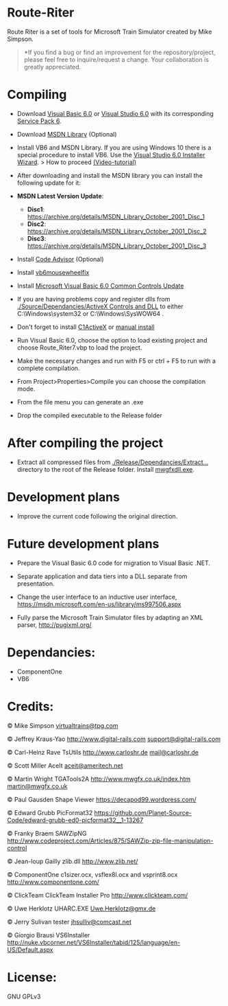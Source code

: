 # Route-Riter
 Route Riter is a set of tools for Microsoft Train Simulator created by Mike Simpson.

> *If you find a bug or find an improvement for the repository/project, please feel free to inquire/request a change. Your collaboration is greatly appreciated.

# Compiling
- Download [Visual Basic 6.0](https://winworldpc.com/product/microsoft-visual-bas/60) or [Visual Studio 6.0](https://winworldpc.com/product/microsoft-visual-stu/60) with its corresponding [Service Pack 6](https://winworldpc.com/download/a4208baa-aaee-11eb-bc5b-0200008a0da4).

 - Download [MSDN Library](https://winworldpc.com/product/msdn/vs-60) (Optional)
   
 - Install VB6 and MSDN Library. If you are using Windows 10 there is a special procedure to install VB6. Use the [Visual Studio 6.0 Installer Wizard](https://github.com/FrannDzs/Route-Riter/blob/main-(7.6.27)/VS6InstallerSetup.exe). > How to proceed [(Video-tutorial)](https://www.youtube.com/watch?v=1tkTb6AYlAg)
 - After downloading and install the MSDN library you can install the following update for it:
- **MSDN Latest Version Update**: 
   - **Disc1**: https://archive.org/details/MSDN_Library_October_2001_Disc_1 
   - **Disc2**: https://archive.org/details/MSDN_Library_October_2001_Disc_2 
   - **Disc3**: https://archive.org/details/MSDN_Library_October_2001_Disc_3
 
 - Install [Code Advisor](https://www.microsoft.com/en-US/download/details.aspx?id=1222) (Optional)

 - Install [vb6mousewheelfix](https://github.com/FrannDzs/Route-Riter/blob/main-(7.6.27)/Others/vb6mousewheelfix.exe)

 - Install [Microsoft Visual Basic 6.0 Common Controls Update](https://www.microsoft.com/en-US/download/details.aspx?id=10019)

 - If you are having problems copy and register dlls from [./Source/Dependancies/ActiveX Controls and DLL](https://github.com/FrannDzs/Route-Riter/tree/main-(7.6.27)/Source/Dependancies/ActiveX%20Controls%20and%20DLL) to either C:\Windows\system32 or C:\Windows\SysWOW64 . 

 - Don't forget to install [C1ActiveX](https://github.com/FrannDzs/Route-Riter/tree/main-(7.6.27)/Source/Dependancies/C1%20ActiveX%20Controls/C1ActiveX%20Installers) or [manual install](https://github.com/FrannDzs/Route-Riter/tree/main-(7.6.27)/Source/Dependancies/C1%20ActiveX%20Controls/ActiveX%20cabs)

 - Run Visual Basic 6.0, choose the option to load existing project and choose Route_Riter7.vbp to load the project.
 
 - Make the necessary changes and run with F5 or ctrl + F5 to run with a complete compilation.

 - From Project>Properties>Compile you can choose the compilation mode.

 - From the file menu you can generate an .exe

 - Drop the compiled executable to the Release folder

# After compiling the project 
 - Extract all compressed files from [./Release/Dependancies/Extract...](https://github.com/FrannDzs/Route-Riter/tree/main-(7.6.27)/Release/Dependancies/Extract%20to%20release%20folder) directory to the root of the Release folder. 
 Install [mwgfxdll.exe](https://github.com/FrannDzs/Route-Riter/blob/main-(7.6.27)/Release/Dependancies/mwgfxdll%20INSTALLER.7z).

# Development plans
 - Improve the current code following the original direction.

# Future development plans
- Prepare the Visual Basic 6.0 code for migration to Visual Basic .NET.

- Separate application and data tiers into a DLL separate from presentation.

- Change the user interface to an inductive user interface, https://msdn.microsoft.com/en-us/library/ms997506.aspx

- Fully parse the Microsoft Train Simulator files by adapting an XML parser, http://pugixml.org/

# Dependancies:
- ComponentOne
- VB6

# Credits:
© Mike Simpson
virtualtrains@tpg.com

© Jeffrey Kraus-Yao
http://www.digital-rails.com
support@digital-rails.com

© Carl-Heinz Rave
TsUtils
http://www.carloshr.de
mail@carloshr.de

© Scott Miller
AceIt
aceit@ameritech.net

© Martin Wright
TGATools2A
http://www.mwgfx.co.uk/index.htm
martin@mwgfx.co.uk

© Paul Gausden
Shape Viewer
https://decapod99.wordpress.com/

© Edward Grubb
PicFormat32
https://github.com/Planet-Source-Code/edward-grubb-ed0-picformat32__1-13267

© Franky Braem
SAWZipNG
http://www.codeproject.com/Articles/875/SAWZip-zip-file-manipulation-control

© Jean-loup Gailly
zlib.dll
http://www.zlib.net/

© ComponentOne
c1sizer.ocx, vsflex8l.ocx and vsprint8.ocx
http://www.componentone.com/

© ClickTeam
ClickTeam Installer Pro
http://www.clickteam.com/

© Uwe Herklotz
UHARC.EXE
Uwe.Herklotz@gmx.de

© Jerry Sulivan
tester
jhsulliv@comcast.net

© Giorgio Brausi
VS6Installer 
http://nuke.vbcorner.net/VS6Installer/tabid/125/language/en-US/Default.aspx

# License:

GNU GPLv3
